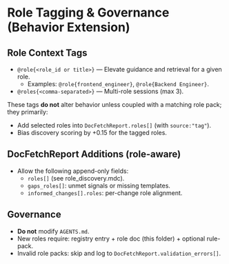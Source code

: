 <!-- /instructions/roles/adapter.md -->
# Role Tagging & Governance (Behavior Extension)

## Role Context Tags

- `@role{<role_id or title>}` — Elevate guidance and retrieval for a given role.
  - Examples: `@role{frontend_engineer}`, `@role{Backend Engineer}`.
- `@roles{<comma-separated>}` — Multi-role sessions (max 3).

These tags **do not** alter behavior unless coupled with a matching role pack; they primarily:

- Add selected roles into `DocFetchReport.roles[]` (with `source:"tag"`).
- Bias discovery scoring by +0.15 for the tagged roles.

## DocFetchReport Additions (role-aware)

- Allow the following append-only fields:
  - `roles[]` (see role_discovery.mdc).
  - `gaps_roles[]`: unmet signals or missing templates.
  - `informed_changes[].roles`: per-change role alignment.

## Governance

- **Do not** modify `AGENTS.md`.
- New roles require: registry entry + role doc (this folder) + optional rule-pack.
- Invalid role packs: skip and log to `DocFetchReport.validation_errors[]`.
